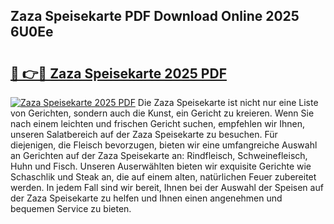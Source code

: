 ## Zaza Speisekarte PDF Download Online 2025 6U0Ee

# <h2><a href="http://gc7dmz.nevu.top/?p=Zaza+Speisekarte">🔗 👉🔴 Zaza Speisekarte 2025 PDF</a></h2>

[![Zaza Speisekarte 2025 PDF](https://i.imgur.com/dBaPXMq.png)](http://gc7dmz.nevu.top/?p=Zaza+Speisekarte)
Die Zaza Speisekarte ist nicht nur eine Liste von Gerichten, sondern auch die Kunst, ein Gericht zu kreieren. Wenn Sie nach einem leichten und frischen Gericht suchen, empfehlen wir Ihnen, unseren Salatbereich auf der Zaza Speisekarte zu besuchen. Für diejenigen, die Fleisch bevorzugen, bieten wir eine umfangreiche Auswahl an Gerichten auf der Zaza Speisekarte an: Rindfleisch, Schweinefleisch, Huhn und Fisch. Unseren Auserwählten bieten wir exquisite Gerichte wie Schaschlik und Steak an, die auf einem alten, natürlichen Feuer zubereitet werden. In jedem Fall sind wir bereit, Ihnen bei der Auswahl der Speisen auf der Zaza Speisekarte zu helfen und Ihnen einen angenehmen und bequemen Service zu bieten.
